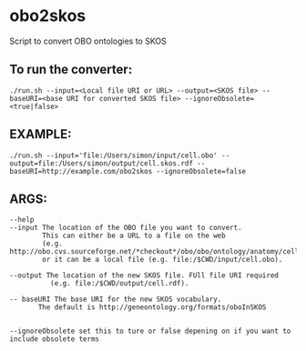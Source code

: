 # obo2skos
Script to convert OBO ontologies to SKOS

To run the converter:
---------------------

	./run.sh --input=<Local file URI or URL> --output=<SKOS file> --baseURI=<base URI for converted SKOS file> --ignoreObsolete=<true|false>

EXAMPLE:
---------

	./run.sh --input='file:/Users/simon/input/cell.obo' --output=file:/Users/simon/output/cell.skos.rdf --baseURI=http://example.com/obo2skos --ignoreObsolete=false

ARGS:
-----

	--help
	--input The location of the OBO file you want to convert.
        	This can either be a URL to a file on the web
        	(e.g. http://obo.cvs.sourceforge.net/*checkout*/obo/obo/ontology/anatomy/cell_type/cell.obo)
        	or it can be a local file (e.g. file:/$CWD/input/cell.obo).

	--output The location of the new SKOS file. FUll file URI required
        	  (e.g. file:/$CWD/output/cell.rdf).

	-- baseURI The base URI for the new SKOS vocabulary.
           The default is http://geneontology.org/formats/oboInSKOS


	--ignoreObsolete set this to ture or false depening on if you want to include obsolete terms

